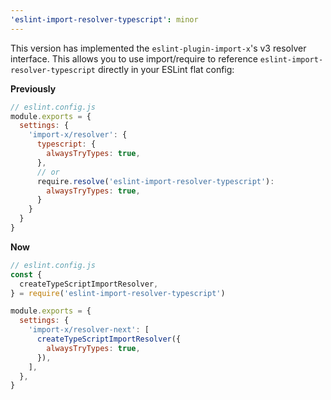 ```yaml
---
'eslint-import-resolver-typescript': minor
---
```


This version has implemented the `eslint-plugin-import-x`'s v3 resolver interface. This allows you to use import/require to reference `eslint-import-resolver-typescript` directly in your ESLint flat config:

**Previously**

```js
// eslint.config.js
module.exports = {
  settings: {
    'import-x/resolver': {
      typescript: {
        alwaysTryTypes: true,
      },
      // or
      require.resolve('eslint-import-resolver-typescript'):
        alwaysTryTypes: true,
      }
    }
  }
}
```

**Now**

```js
// eslint.config.js
const {
  createTypeScriptImportResolver,
} = require('eslint-import-resolver-typescript')

module.exports = {
  settings: {
    'import-x/resolver-next': [
      createTypeScriptImportResolver({
        alwaysTryTypes: true,
      }),
    ],
  },
}
```

